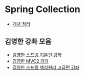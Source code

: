 # Spring Collection

* [개념 정리](./%EA%B0%9C%EB%85%90/readme.MD)

## 김영한 강좌 모음

* [김영한 스프링 기본편 강좌](./mvc_basic/readme.md)
* [김영한 MVC2 강좌](./mvctwo_lecture/readme.MD)
* [김영한 스프링 핵심원리 고급편 강좌](./mvc_advanced/readme.MD)